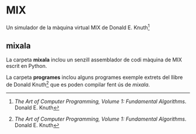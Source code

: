 # MIX
Un simulador de la màquina virtual MIX de Donald E. Knuth[^1]

## mixala

La carpeta **mixala** inclou un senzill assemblador de codi màquina de
MIX escrit en Python.

La carpeta **programes** inclou alguns programes exemple extrets del
llibre de Donald Knuth[^1] que es poden compilar fent ús de *mixala*.

[^1]: *The Art of Computer Programming, Volume 1: Fundamental
Algorithms*. Donald E. Knuth
